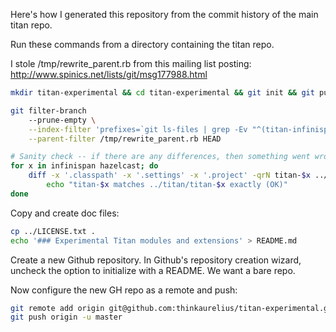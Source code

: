 Here's how I generated this repository from the commit history of the main titan repo.

Run these commands from a directory containing the titan repo.

I stole /tmp/rewrite_parent.rb from this mailing list posting:
http://www.spinics.net/lists/git/msg177988.html

```bash
mkdir titan-experimental && cd titan-experimental && git init && git pull ../titan master

git filter-branch
    --prune-empty \
    --index-filter 'prefixes=`git ls-files | grep -Ev "^(titan-infinispan|titan-hazelcast)/" | cut -d/ -f1 | sort | uniq`; [ -n "$prefixes" ] && git rm --cached -r --ignore-unmatch $prefixes' \
    --parent-filter /tmp/rewrite_parent.rb HEAD

# Sanity check -- if there are any differences, then something went wrong.
for x in infinispan hazelcast; do
    diff -x '.classpath' -x '.settings' -x '.project' -qrN titan-$x ../titan/titan-$x && \
        echo "titan-$x matches ../titan/titan-$x exactly (OK)"
done
```

Copy and create doc files:

```bash
cp ../LICENSE.txt .
echo '### Experimental Titan modules and extensions' > README.md
```

Create a new Github repository.  In Github's repository creation wizard,
uncheck the option to initialize with a README.  We want a bare repo.

Now configure the new GH repo as a remote and push:

```bash
git remote add origin git@github.com:thinkaurelius/titan-experimental.git
git push origin -u master
```

